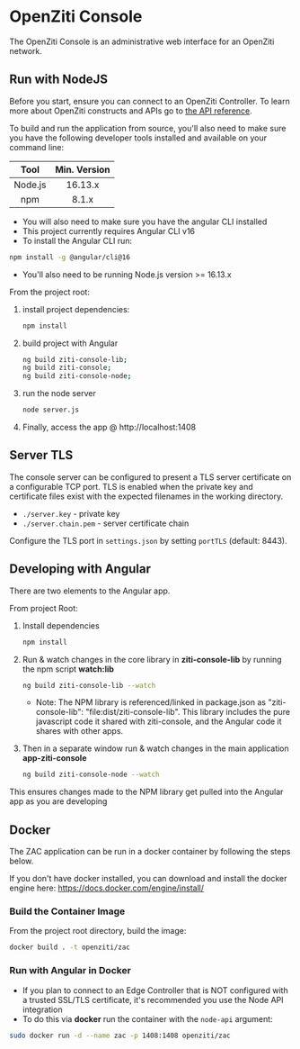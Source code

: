 
# OpenZiti Console

The OpenZiti Console is an administrative web interface for an OpenZiti network.

## Run with NodeJS

Before you start, ensure you can connect to an OpenZiti Controller. To learn more about OpenZiti constructs and APIs go to [the API reference](https://openziti.io/docs/reference/developer/api/).

To build and run the application from source, you'll also need to make sure you have the following developer tools installed and available on your command line:

| Tool        | Min. Version |
| :---:       | :---:        |
| Node.js     | 16.13.x      |
| npm         | 8.1.x        |


* You will also need to make sure you have the angular CLI installed
* This project currently requires Angular CLI v16
* To install the Angular CLI run:

```bash
npm install -g @angular/cli@16
```

* You'll also need to be running Node.js version >= 16.13.x

From the project root:

1. install project dependencies:

    ```bash
    npm install
    ```

1. build project with Angular

    ```bash
    ng build ziti-console-lib;
    ng build ziti-console;
    ng build ziti-console-node;
    ```

1. run the node server

    ```bash
    node server.js
    ```

1. Finally, access the app @ http://localhost:1408

## Server TLS

The console server can be configured to present a TLS server certificate on a configurable TCP port. TLS is enabled when
the private key and certificate files exist with the expected filenames in the working directory.

* `./server.key` - private key
* `./server.chain.pem` - server certificate chain

Configure the TLS port in `settings.json` by setting `portTLS` (default: 8443).

## Developing with Angular

There are two elements to the Angular app.

From project Root:

1. Install dependencies

    ```bash
    npm install
    ```

1. Run & watch changes in the core library in **ziti-console-lib** by running the npm script **watch:lib**

    ```bash
    ng build ziti-console-lib --watch
    ```

    * Note: The NPM library is referenced/linked in package.json as "ziti-console-lib": "file:dist/ziti-console-lib".
    This library includes the pure javascript code it shared with ziti-console, and the Angular code it shares with other apps.

1. Then in a separate window run & watch changes in the main application **app-ziti-console**

    ```bash
    ng build ziti-console-node --watch
    ```

  This ensures changes made to the NPM library get pulled into the Angular app as you are developing

## Docker

The ZAC application can be run in a docker container by following the steps below.

If you don't have docker installed, you can download and install the docker engine here: https://docs.docker.com/engine/install/

### Build the Container Image

From the project root directory, build the image:

```bash
docker build . -t openziti/zac
```

### Run with Angular in Docker

* If you plan to connect to an Edge Controller that is NOT configured with a trusted SSL/TLS certificate, it's recommended you use the Node API integration
* To do this via **docker** run the container with the `node-api` argument:

```bash
sudo docker run -d --name zac -p 1408:1408 openziti/zac
```
